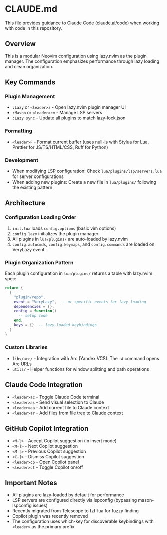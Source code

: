 # CLAUDE.md

This file provides guidance to Claude Code (claude.ai/code) when working with code in this repository.

## Overview

This is a modular Neovim configuration using lazy.nvim as the plugin manager. The configuration emphasizes performance through lazy loading and clean organization.

## Key Commands

### Plugin Management
- `:Lazy` or `<leader>z` - Open lazy.nvim plugin manager UI
- `:Mason` or `<leader>cm` - Manage LSP servers
- `:Lazy sync` - Update all plugins to match lazy-lock.json

### Formatting
- `<leader>F` - Format current buffer (uses null-ls with Stylua for Lua, Prettier for JS/TS/HTML/CSS, Ruff for Python)

### Development
- When modifying LSP configuration: Check `lua/plugins/lsp/servers.lua` for server configurations
- When adding new plugins: Create a new file in `lua/plugins/` following the existing pattern

## Architecture

### Configuration Loading Order
1. `init.lua` loads `config.options` (basic vim options)
2. `config.lazy` initializes the plugin manager
3. All plugins in `lua/plugins/` are auto-loaded by lazy.nvim
4. `config.autocmds`, `config.keymaps`, and `config.commands` are loaded on VeryLazy event

### Plugin Organization Pattern
Each plugin configuration in `lua/plugins/` returns a table with lazy.nvim spec:
```lua
return {
  {
    "plugin/repo",
    event = "VeryLazy",  -- or specific events for lazy loading
    dependencies = {},
    config = function()
      -- setup code
    end,
    keys = {}  -- lazy-loaded keybindings
  }
}
```

### Custom Libraries
- `libs/arc/` - Integration with Arc (Yandex VCS). The `:A` command opens Arc URLs
- `utils/` - Helper functions for window splitting and path operations

## Claude Code Integration
- `<leader>ac` - Toggle Claude Code terminal
- `<leader>as` - Send visual selection to Claude
- `<leader>aa` - Add current file to Claude context
- `<leader>ar` - Add files from file tree to Claude context

## GitHub Copilot Integration
- `<M-l>` - Accept Copilot suggestion (in insert mode)
- `<M-]>` - Next Copilot suggestion
- `<M-[>` - Previous Copilot suggestion
- `<C-]>` - Dismiss Copilot suggestion
- `<leader>cp` - Open Copilot panel
- `<leader>ct` - Toggle Copilot on/off

## Important Notes
- All plugins are lazy-loaded by default for performance
- LSP servers are configured directly via lspconfig (bypassing mason-lspconfig issues)
- Recently migrated from Telescope to fzf-lua for fuzzy finding
- Copilot plugin was recently removed
- The configuration uses which-key for discoverable keybindings with `<leader>` as the primary prefix